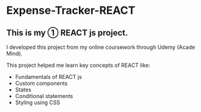 # Expense-Tracker-REACT

## This is my ① REACT js project.

I developed this project from my online coursework through Udemy (Acade Mind). 

This project helped me learn key concepts of REACT like:
- Fundamentals of REACT js
- Custom components
- States
- Conditional statements
- Styling using CSS 
